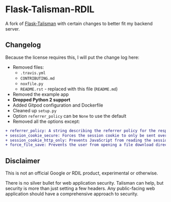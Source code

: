 # Flask-Talisman-RDIL

A fork of [Flask-Talisman](https://github.com/GoogleCloudPlatform/Flask-Talisman) with certain changes to better fit my backend server.

## Changelog

Because the license requires this, I will put the change log here:

* Removed files:
  * `.travis.yml`
  * `CONTRIBUTING.md`
  * `noxfile.py`
  * `README.rst` - replaced with this file (`README.md`)
* Removed the example app
* **Dropped Python 2 support**
* Added Gitpod configuration and Dockerfile
* Cleaned up `setup.py`
* Option `referrer_policy` can be `None` to use the default
* Removed all the options except:

```diff
+ referrer_policy: A string describing the referrer policy for the response.
+ session_cookie_secure: Forces the session cookie to only be sent over https. Disabled in debug mode.
+ session_cookie_http_only: Prevents JavaScript from reading the session cookie.
+ force_file_save: Prevents the user from opening a file download directly on >= IE 8
```

## Disclaimer

This is not an official Google *or* RDIL product, experimental or otherwise.

There is no silver bullet for web application security. Talisman can help, but security is more than just setting a few headers. Any public-facing web application should have a comprehensive approach to security.
